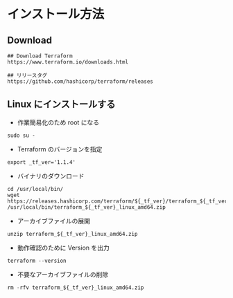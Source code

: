 # インストール方法

## Download

```
## Download Terraform
https://www.terraform.io/downloads.html
```

```
## リリースタグ
https://github.com/hashicorp/terraform/releases
```

## Linux にインストールする

+ 作業簡易化のため root になる

```
sudo su -
```

+ Terraform のバージョンを指定

```
export _tf_ver='1.1.4'
```

+ バイナリのダウンロード

```
cd /usr/local/bin/
wget https://releases.hashicorp.com/terraform/${_tf_ver}/terraform_${_tf_ver}_linux_amd64.zip /usr/local/bin/terraform_${_tf_ver}_linux_amd64.zip
```

+ アーカイブファイルの展開

```
unzip terraform_${_tf_ver}_linux_amd64.zip
```

+ 動作確認のために Version を出力

```
terraform --version
```

+ 不要なアーカイブファイルの削除

```
rm -rfv terraform_${_tf_ver}_linux_amd64.zip
```
